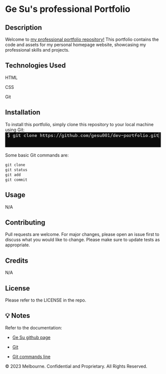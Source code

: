 # Ge Su's professional Portfolio

## Description

Welcome to [my professional portfolio repository!]() This portfolio contains the code and assets for my personal homepage website, showcasing my professional skills and projects.


## Technologies Used

HTML

CSS

Git

## Installation 

To install this portfolio, simply clone this repository to your local machine using Git: ![my screenshot](./assets/images/Screenshot%20(4).png)

Some basic Git commands are:
```
git clone
git status
git add
git commit
```

## Usage
N/A

## Contributing
Pull requests are welcome. For major changes, please open an issue first to discuss what you would like to change. Please make sure to update tests as appropriate.

## Credits
N/A

## License
Please refer to the LICENSE in the repo.

## 💡 Notes

Refer to the documentation:

* [Ge Su github page](https://github.com/gesu001)

* [Git](https://education.github.com/)

* [Git commands line](https://education.github.com/git-cheat-sheet-education.pdf)

© 2023 Melbourne. Confidential and Proprietary. All Rights Reserved.